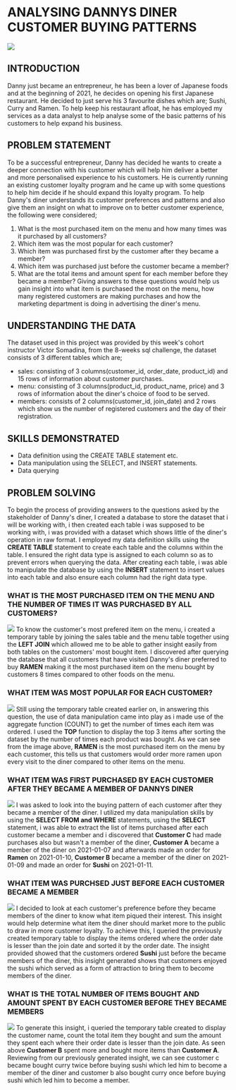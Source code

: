 # ANALYSING DANNYS DINER CUSTOMER BUYING PATTERNS
![](diner.jpg)
## INTRODUCTION 
Danny just became an entrepreneur, he has been a lover of Japanese foods and at the beginning of 2021, he decides on opening his first Japanese restaurant. He decided to just serve his 3 favourite dishes which are; Sushi, Curry and Ramen. To help keep his restaurant afloat, he has employed my services as a data analyst to help analyse some of the basic patterns of his customers to help expand his business. 
## PROBLEM STATEMENT
To be a successful entrepreneur, Danny has decided he wants to create a deeper connection with his customer which will help him deliver a better and more personalised experience to his customers. He is currently running an existing customer loyalty program and he came up with some questions to help him decide if he should expand this loyalty program. To help Danny's diner understands its customer preferences and patterns and also give them an insight on what to improve on to better customer experience, the following were considered;
1. What is the most purchased item on the menu and how many times was it purchased by all customers?
2. Which item was the most popular for each customer?
3. Which item was purchased first by the customer after they became a member?
4. Which item was purchased just before the customer became a member?
5. What are the total items and amount spent for each member before they became a member?
Giving answers to these questions would help us gain insight into what item is purchased the most on the menu, how many registered customers are making purchases and how the marketing department is doing in advertising the diner's menu.
## UNDERSTANDING THE DATA 
The dataset used in this project was provided by this week's cohort instructor Victor Somadina, from the 8-weeks sql challenge, the dataset consists of 3 different tables which are; 
- sales: consisting of  3 columns(customer_id, order_date, product_id) and 15 rows of information about customer purchases.
- menu: consisting of 3 columns(product_id, product_name, price) and 3 rows of information about the diner's choice of food to be served.
- members: consists of 2 columns(customer_id, join_date) and 2 rows which show us the number of registered customers and the day of their registration.
## SKILLS DEMONSTRATED
- Data definition using the CREATE TABLE statement etc.
- Data manipulation using the SELECT, and INSERT statements.
- Data querying
## PROBLEM SOLVING
To begin the process of providing answers to the questions asked by the stakeholder of Danny's diner, I created a database to store the dataset that i will be working with, i then created each table i was supposed to be working with, i was provided with a dataset which shows little of the diner's operation in raw format. I employed my data definition skills using the **CREATE TABLE** statement to create each table and the columns within the table. I ensured the right data type is assigned to each column so as to prevent errors when querying the data. After creating each table, i was able to manipulate the database by using the **INSERT** statement to insert values into each table and also ensure each column had the right data type.

### WHAT IS THE MOST PURCHASED ITEM ON THE MENU AND THE NUMBER OF TIMES IT WAS PURCHASED BY ALL CUSTOMERS?
![](4.png)
To know the customer's most prefered item on the menu, i created a temporary table by joining the sales table and the menu table together using the **LEFT JOIN** which allowed me to be able to gather insight easily from both tables on the customers' most bought item. I discovered after querying the database that all customers that have visited Danny's diner preferred to buy **RAMEN** making it the most purchased item on the menu bought by customers 8 times compared to other foods on the menu. 

### WHAT ITEM WAS MOST POPULAR FOR EACH CUSTOMER?
![](5.png)
Still using the temporary table created earlier on, in answering this question, the use of data manipulation came into play as i made use of the aggregate function (COUNT) to get the number of times each item was ordered. I used the **TOP** function to display the top 3 items after sorting the dataset by the number of times each product was bought. As we can see from the image above, **RAMEN** is the most purchased item on the menu by each customer, this tells us that customers would order more ramen upon every visit to the diner compared to other items on the menu.

### WHAT ITEM WAS FIRST PURCHASED BY EACH CUSTOMER AFTER THEY BECAME A MEMBER OF DANNYS DINER
![](6.png)
I was asked to look into the buying pattern of each customer after they became a member of the diner. I utilized my data manipulation skills by using the **SELECT FROM and WHERE** statements, using the **SELECT** statement, i was able to extract the list of items purchased after each customer became a member and i discovered that **Customer C** had made purchases also but wasn't a member of the diner, **Customer A** became a member of the diner on 2021-01-07 and afterwards made an order for **Ramen** on 2021-01-10, **Customer B** became a member of the diner on 2021-01-09 and made an order for **Sushi** on 2021-01-11.

### WHAT ITEM WAS PURCHSED JUST BEFORE EACH CUSTOMER BECAME A MEMBER
![](7.png)
I decided to look at each customer's preference before they became members of the diner to know what item piqued their interest. This insight would help determine what item the diner should market more to the public to draw in more customer loyalty. To achieve this, I queried the previously created temporary table to display the items ordered where the order date is lesser than the join date and sorted it by the order date. The insight provided showed that the customers ordered **Sushi** just before the became members of the diner, this insight generated shows that customers enjoyed the sushi which served as a form of attraction to bring them to become members of the diner.

### WHAT IS THE TOTAL NUMBER OF ITEMS BOUGHT AND AMOUNT SPENT BY EACH CUSTOMER BEFORE THEY BECAME MEMBERS
![](8.png)
To generate this insight, i queried the temporary table created to display the customer name, count the total item they bought and sum the amount they spent each where their order date is lesser than the join date. As seen above **Customer B** spent more and bought more items than **Customer A**. Reviewing from our previously generated insight, we can see customer c became bought curry twice before buying sushi which led him to become a member of the diner and customer b also bought curry once before buying sushi which led him to become a member.
